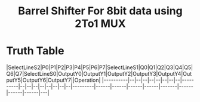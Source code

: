 <h1 align="center"><b>Barrel Shifter For 8bit data using 2To1 MUX</b></h1>

# Truth Table 
|SelectLineS2|P0|P1|P2|P3|P4|P5|P6|P7|SelectLineS1|Q0|Q1|Q2|Q3|Q4|Q5|Q6|Q7|SelectLineS0|OutputY0|OutputY1|OutputY2|OutputY3|OutputY4|OutputY5|OutputY6|OutputY7||Operation|
|----------|--|--|--|--|--|--|--|--|----------|--|--|--|--|--|--|--|--|---------|------|------|------|------|-------|------|------|------|---|

